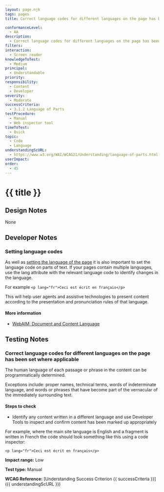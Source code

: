```yaml
---
layout: page.njk
tags: pages
title: Correct language codes for different languages on the page has been set where applicable

conformanceLevel:
  - AA
description:
  - Correct language codes for different languages on the page has been set where applicable
filters:
interaction:
  - Screen reader
knowledgeToTest:
  - Medium
principal:
  - Understandable
priority:
responsibility:
  - Content
  - Developer
severity:
  - Moderate
successCriteria:
  - 3.1.2 Language of Parts
testProcedure:
  - Manual
  - Web inspector tool
timeToTest:
  - Quick
topic:
  - Code
  - Language
understandingScURL:
  - https://www.w3.org/WAI/WCAG21/Understanding/language-of-parts.html
userImpact:
order:
  - 45
---
```


# {{ title }}

## Design Notes

None

## Developer Notes

### Setting language codes

As well as [setting the language of the page](/pages/3.1.1-default-human-language-is-set) it is also important to set the language code on parts of text. If your pages contain multiple languages, use the lang attribute with the relevant language code to identify changes in the language.

For example `<p lang="fr">Ceci est écrit en français</p>`

This will help user agents and assistive technologies to present content according to the presentation and pronunciation rules of that language.

#### More information

- [WebAIM: Document and Content Language](https://webaim.org/techniques/language/)

## Testing Notes

### Correct language codes for different languages on the page has been set where applicable

The human language of each passage or phrase in the content can be programmatically determined.

Exceptions include: proper names, technical terms, words of indeterminate language, and words or phrases that have become part of the vernacular of the immediately surrounding text.

#### Steps to check

- Identify any content written in a different language and use Developer Tools to inspect and confirm content has been marked up appropriately

For example, where the main site language is English and a fragment is written in French the code should look something like this using a code inspector:

`<p lang="fr">Ceci est écrit en français</p>`

**Impact range:** Low

**Test type:** Manual

**WCAG Reference:** [Understanding Success Criterion {{ successCriteria }}]({{ understandingScURL }})
